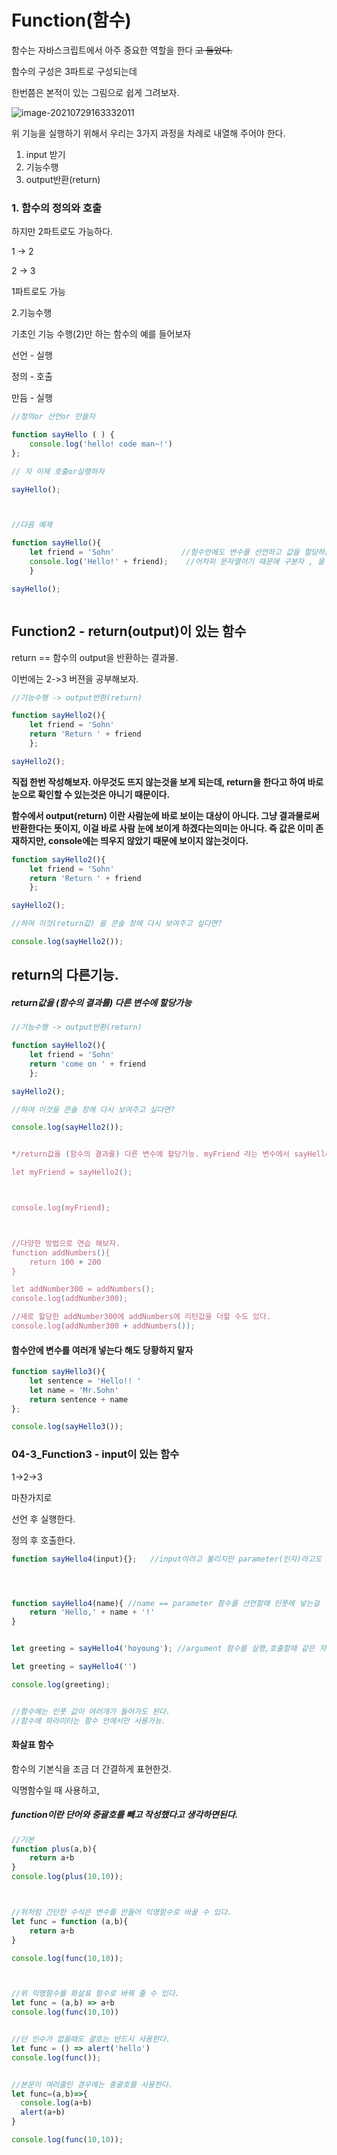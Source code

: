 # Function(함수)

함수는 자바스크립트에서 아주 중요한 역할을 한다  ~~고 들었다.~~



함수의 구성은 3파트로 구성되는데 

한번쯤은 본적이 있는 그림으로 쉽게 그려보자.

![image-20210729163332011](../_images/image-20210729163332011.png)



위 기능을 실행하기 위해서 우리는 3가지 과정을 차례로 내열해 주어야 한다.



1. input 받기 
2. 기능수행
3. output반환(return)





### 1. 함수의 정의와 호출



하지만 2파트로도 가능하다.

1 -> 2 

2 -> 3



1파트로도 가능

2.기능수행





기초인 기능 수행(2)만 하는 함수의 예를 들어보자

선언 - 실행

정의 - 호출

만듬 - 실행

```js
//정의or 선언or 만들자

function sayHello ( ) {
    console.log('hello! code man~!')
};

// 자 이제 호출or실행하자

sayHello();



//다음 예제

function sayHello(){
    let friend = 'Sohn'               //함수안에도 변수를 선언하고 값을 할당하는것이 가능하다.
	console.log('Hello!' + friend);    //어차피 문자열이기 때문에 구분자 , 을 사용해도 무방하다.
    }

sayHello();



```





## Function2 - return(output)이 있는 함수

return == 함수의 output을 반환하는 결과물.



이번에는  2->3 버젼을 공부해보자.

```js
//기능수행 -> output반환(return)

function sayHello2(){
    let friend = 'Sohn'
    return 'Return ' + friend
	};

sayHello2();

```

**직접 한번 작성해보자. 아무것도 뜨지 않는것을 보게 되는데,  return을 한다고 하여 바로 눈으로 확인할 수 있는것은 아니기 때문이다.**  



**함수에서 output(return) 이란 사람눈에 바로 보이는 대상이 아니다. 그냥 결과물로써 반환한다는 뜻이지, 이걸 바로 사람 눈에 보이게 하겠다는의미는 아니다.  즉 값은 이미 존재하지만, console에는 띄우지 않았기 때문에 보이지 않는것이다.**

```js
function sayHello2(){
    let friend = 'Sohn'
    return 'Return ' + friend
	};

sayHello2();

//하여 이것(return값) 을 콘솔 창에 다시 보여주고 싶다면?

console.log(sayHello2());
```







## return의 다른기능.

##### return값을 (함수의 결과를) 다른 변수에 할당가능

```js
//기능수행 -> output반환(return)

function sayHello2(){
    let friend = 'Sohn'
    return 'come on ' + friend
	};

sayHello2();

//하여 이것을 콘솔 창에 다시 보여주고 싶다면?

console.log(sayHello2());


*/return값을 (함수의 결과를) 다른 변수에 할당가능. myFriend 라는 변수에서 sayHello2라는 함수의 리턴값을 할당했다.

let myFriend = sayHello2();



console.log(myFriend);



//다양한 방법으로 연습 해보자.
function addNumbers(){
    return 100 + 200
}

let addNumber300 = addNumbers();
console.log(addNumber300);

//새로 할당한 addNumber300에 addNumbers에 리턴값을 더할 수도 있다.
console.log(addNumber300 + addNumbers());
```



#### 함수안에 변수를 여러개 넣는다 해도 당황하지 말자

```js
function sayHello3(){
    let sentence = 'Hello!! '
    let name = 'Mr.Sohn'
    return sentence + name
};

console.log(sayHello3());
```



### 04-3_Function3 - input이 있는 함수

1->2->3

마찬가지로

선언 후 실행한다.

정의 후 호출한다.

```js
function sayHello4(input){};   //input이라고 불리지만 parameter(인자)라고도 한다.




function sayHello4(name){ //name == parameter 함수를 선언할때 인풋에 넣는걸 
    return 'Hello,' + name + '!'
}


let greeting = sayHello4('hoyoung'); //argument 함수를 실행,호출할때 같은 자리에 들어가는데 명칭이 다르다. 

let greeting = sayHello4('')

console.log(greeting);


//함수에는 인풋 값이 여러개가 들어가도 된다.
//함수에 파라미터는 함수 안에서만 사용가능.
```





#### 화살표 함수

함수의 기본식을 조금 더 간결하게 표현한것.

익명함수일 때 사용하고,

##### function이란 단어와 중괄호를 빼고 작성했다고 생각하면된다.

```js
//기본
function plus(a,b){
    return a+b
}
console.log(plus(10,10));



//위처럼 간단한 수식은 변수를 만들어 익명함수로 바꿀 수 있다.
let func = function (a,b){
    return a+b
}

console.log(func(10,10));



//위 익명함수를 화살표 함수로 바꿔 줄 수 있다.
let func = (a,b) => a+b
console.log(func(10,10))


//단 인수가 없을때도 괄호는 반드시 사용한다.
let func = () => alert('hello')
console.log(func());


//본문이 여러줄인 경우에는 중괄호를 사용한다.
let func=(a,b)=>{
  console.log(a+b)
  alert(a+b)
}

console.log(func(10,10));



```





